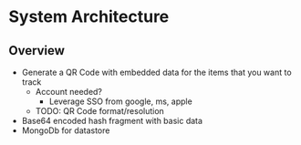 # System Architecture

## Overview

- Generate a QR Code with embedded data for the items that you want to track
  - Account needed?
    - Leverage SSO from google, ms, apple
  - TODO: QR Code format/resolution
- Base64 encoded hash fragment with basic data
- MongoDb for datastore

